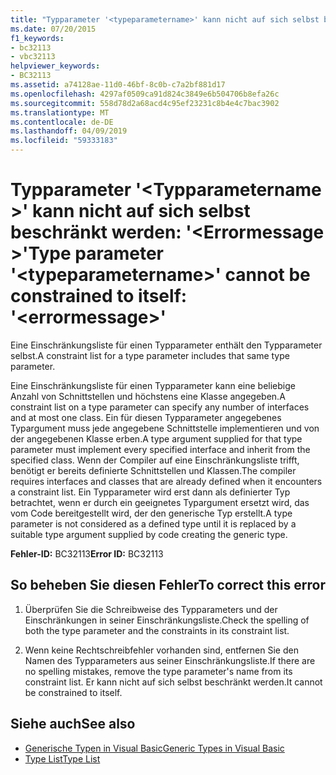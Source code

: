 ```yaml
---
title: "Typparameter '<typeparametername>' kann nicht auf sich selbst beschränkt werden: '<errormessage>'"
ms.date: 07/20/2015
f1_keywords:
- bc32113
- vbc32113
helpviewer_keywords:
- BC32113
ms.assetid: a74128ae-11d0-46bf-8c0b-c7a2bf881d17
ms.openlocfilehash: 4297af0509ca91d824c3849e6b504706b8efa26c
ms.sourcegitcommit: 558d78d2a68acd4c95ef23231c8b4e4c7bac3902
ms.translationtype: MT
ms.contentlocale: de-DE
ms.lasthandoff: 04/09/2019
ms.locfileid: "59333183"
---
```

# <a name="type-parameter-typeparametername-cannot-be-constrained-to-itself-errormessage"></a><span data-ttu-id="782eb-102">Typparameter '\<Typparametername >' kann nicht auf sich selbst beschränkt werden: '\<Errormessage >'</span><span class="sxs-lookup"><span data-stu-id="782eb-102">Type parameter '\<typeparametername>' cannot be constrained to itself: '\<errormessage>'</span></span>
<span data-ttu-id="782eb-103">Eine Einschränkungsliste für einen Typparameter enthält den Typparameter selbst.</span><span class="sxs-lookup"><span data-stu-id="782eb-103">A constraint list for a type parameter includes that same type parameter.</span></span>  
  
 <span data-ttu-id="782eb-104">Eine Einschränkungsliste für einen Typparameter kann eine beliebige Anzahl von Schnittstellen und höchstens eine Klasse angegeben.</span><span class="sxs-lookup"><span data-stu-id="782eb-104">A constraint list on a type parameter can specify any number of interfaces and at most one class.</span></span> <span data-ttu-id="782eb-105">Ein für diesen Typparameter angegebenes Typargument muss jede angegebene Schnittstelle implementieren und von der angegebenen Klasse erben.</span><span class="sxs-lookup"><span data-stu-id="782eb-105">A type argument supplied for that type parameter must implement every specified interface and inherit from the specified class.</span></span> <span data-ttu-id="782eb-106">Wenn der Compiler auf eine Einschränkungsliste trifft, benötigt er bereits definierte Schnittstellen und Klassen.</span><span class="sxs-lookup"><span data-stu-id="782eb-106">The compiler requires interfaces and classes that are already defined when it encounters a constraint list.</span></span> <span data-ttu-id="782eb-107">Ein Typparameter wird erst dann als definierter Typ betrachtet, wenn er durch ein geeignetes Typargument ersetzt wird, das vom Code bereitgestellt wird, der den generische Typ erstellt.</span><span class="sxs-lookup"><span data-stu-id="782eb-107">A type parameter is not considered as a defined type until it is replaced by a suitable type argument supplied by code creating the generic type.</span></span>  
  
 <span data-ttu-id="782eb-108">**Fehler-ID:** BC32113</span><span class="sxs-lookup"><span data-stu-id="782eb-108">**Error ID:** BC32113</span></span>  
  
## <a name="to-correct-this-error"></a><span data-ttu-id="782eb-109">So beheben Sie diesen Fehler</span><span class="sxs-lookup"><span data-stu-id="782eb-109">To correct this error</span></span>  
  
1. <span data-ttu-id="782eb-110">Überprüfen Sie die Schreibweise des Typparameters und der Einschränkungen in seiner Einschränkungsliste.</span><span class="sxs-lookup"><span data-stu-id="782eb-110">Check the spelling of both the type parameter and the constraints in its constraint list.</span></span>  
  
2. <span data-ttu-id="782eb-111">Wenn keine Rechtschreibfehler vorhanden sind, entfernen Sie den Namen des Typparameters aus seiner Einschränkungsliste.</span><span class="sxs-lookup"><span data-stu-id="782eb-111">If there are no spelling mistakes, remove the type parameter's name from its constraint list.</span></span> <span data-ttu-id="782eb-112">Er kann nicht auf sich selbst beschränkt werden.</span><span class="sxs-lookup"><span data-stu-id="782eb-112">It cannot be constrained to itself.</span></span>  
  
## <a name="see-also"></a><span data-ttu-id="782eb-113">Siehe auch</span><span class="sxs-lookup"><span data-stu-id="782eb-113">See also</span></span>

- [<span data-ttu-id="782eb-114">Generische Typen in Visual Basic</span><span class="sxs-lookup"><span data-stu-id="782eb-114">Generic Types in Visual Basic</span></span>](../../visual-basic/programming-guide/language-features/data-types/generic-types.md)
- [<span data-ttu-id="782eb-115">Type List</span><span class="sxs-lookup"><span data-stu-id="782eb-115">Type List</span></span>](../../visual-basic/language-reference/statements/type-list.md)
